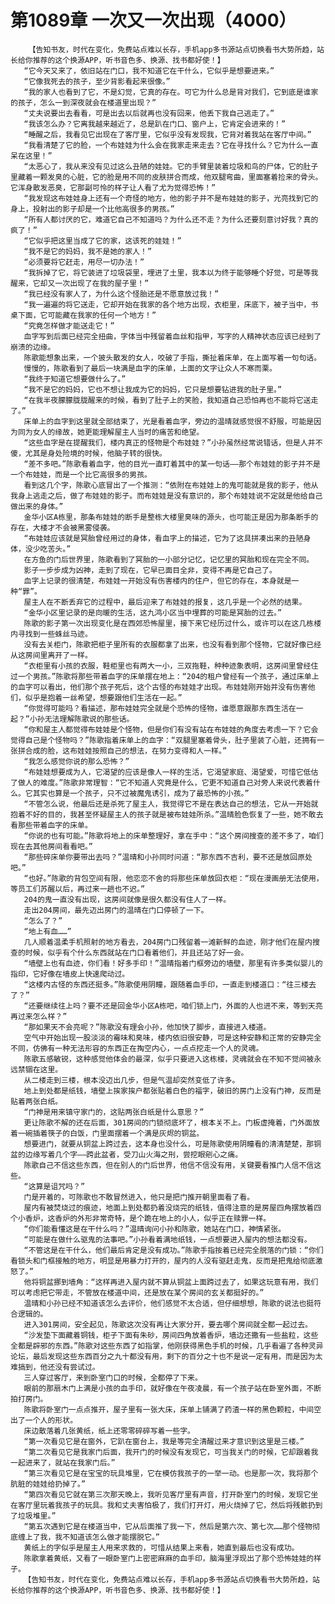 # 第1089章 一次又一次出现（4000）
        【告知书友，时代在变化，免费站点难以长存，手机app多书源站点切换看书大势所趋，站长给你推荐的这个换源APP，听书音色多、换源、找书都好使！】
       “它今天又来了，依旧站在门口，我不知道它在干什么，它似乎是想要进来。”
       “它像我死去的孩子，至少背影看起来很像。”
       “我的家人也看到了它，不是幻觉，它真的存在。可它为什么总是背对我们，它到底是谁家的孩子，怎么一到深夜就会在楼道里出现？”
       “丈夫说要出去看看，可是出去以后就再也没有回来，他丢下我自己逃走了。”
       “我该怎么办？它离我越来越近了，总是趴在门口、窗户上，它肯定会进来的！”
       “睡醒之后，我看见它出现在了客厅里，它似乎没有发现我，它背对着我站在客厅中间。”
       “我看清楚了它的脸，一个布娃娃为什么会在我家走来走去？它在寻找什么？它为什么一直呆在这里！”
       “太恶心了，我从来没有见过这么丑陋的娃娃。它的手臂里装着垃圾和鸟的尸体，它的肚子里藏着一颗发臭的心脏，它的脸是用不同的皮肤拼合而成，他双腿弯曲，里面塞着捡来的骨头。它浑身散发恶臭，它那副可怜的样子让人看了尤为觉得恐怖！”
       “我发现这布娃娃身上还有一个奇怪的地方，他的影子并不是布娃娃的影子，光亮找到它的身上，投射出的影子却是一个比他高很多的男孩。”
       “所有人都讨厌的它，难道它自己不知道吗？为什么还不走？为什么还要刻意讨好我？真的疯了！”
       “它似乎把这里当成了它的家，这该死的娃娃！”
       “我不是它的妈妈，我不是她的家人！”
       “必须要将它赶走，用尽一切办法！”
       “我拆掉了它，将它装进了垃圾袋里，埋进了土里，我本以为终于能够睡个好觉，可是等我醒来，它却又一次出现了在我的屋子里！”
       “我已经没有家人了，为什么这个怪胎还是不愿意放过我！”
       “我一遍遍的将它送走，它却开始在我家的各个地方出现，衣柜里，床底下，被子当中，书桌下面，它可能藏在我家的任何一个地方！”
       “究竟怎样做才能送走它！”
       血字写到后面已经完全扭曲，字体当中残留着血丝和指甲，写字的人精神状态应该已经到了崩溃的边缘。
       陈歌能想象出来，一个披头散发的女人，咬破了手指，撕扯着床单，在上面写着一句句话。
       慢慢的，陈歌看到了最后一块满是血字的床单，上面的文字让众人不寒而栗。
       “我终于知道它想要做什么了。”
       “我不是它的妈妈，它也不想让我成为它的妈妈，它只是想要钻进我的肚子里。”
       “在我半夜朦朦胧胧醒来的时候，看到了肚子上的笑脸，我知道自己恐怕再也不能将它送走了。”
       床单上的血字到这里就全部结束了，光是看着血字，旁边的温晴就感觉很不舒服，可能是因为同为女人的缘故，她更能理解屋主人当时的痛苦和绝望。
       “这些血字是在提醒我们，楼内真正的怪物是个布娃娃？”小孙虽然经常说错话，但是人并不傻，尤其是身处险境的时候，他脑子转的很快。
       “差不多吧。”陈歌看着血字，他的目光一直盯着其中的某一句话——那个布娃娃的影子并不是一个布娃娃，而是一个比它高很多的男孩。
       看到这几个字，陈歌心底冒出了一个推测：“依附在布娃娃上的鬼可能就是我的影子，他从我身上逃走之后，做了布娃娃的影子。而布娃娃是没有意识的，那个布娃娃说不定就是他给自己做出来的身体。”
       金华小区A栋里，那条布娃娃的断手是整栋大楼里臭味的源头，也可能正是因为那条断手的存在，大楼才不会被黑雾侵袭。
       “布娃娃应该就是冥胎曾经用过的身体，看血字上的描述，它为了这具拼凑出来的丑陋身体，没少吃苦头。”
       在方鱼的门后世界里，陈歌看到了冥胎的一小部分记忆，记忆里的冥胎和现在完全不同。
       影子一步步成为凶神，走到了现在，它早已面目全非，变得不再是它自己了。
       血字上记录的很清楚，布娃娃一开始没有伤害楼内的住户，但它的存在，本身就是一种“罪”。
       屋主人在不断丢弃它的过程中，最后迎来了布娃娃的报复，这几乎是一个必然的结果。
       “金华小区里记录的是向暖的生活，这九鸿小区当中埋葬的可能是冥胎的过去。”
       陈歌的影子第一次出现变化是在西郊恐怖屋里，接下来它经历过什么，或许可以在这几栋楼内寻找到一些蛛丝马迹。
       没有去关柜门，陈歌把柜子里所有的衣服都拿了出来，也没有看到那个怪物，它就好像已经从这房间里离开了一样。
       “衣柜里有小孩的衣服，鞋柜里也有两大一小，三双拖鞋，种种迹象表明，这房间里曾经住过一个男孩。”陈歌将那些带着血字的床单摆在地上：“204的租户曾经有一个孩子，通过床单上的血字可以看出，他们那个孩子死后，这个古怪的布娃娃才出现。布娃娃刚开始并没有伤害他们，似乎是抱着一丝希望，想要跟他们生活在一起。”
       “你觉得可能吗？看描述，那布娃娃完全就是个恐怖的怪物，谁愿意跟那东西生活在一起？”小孙无法理解陈歌说的那些话。
       “你和屋主人都觉得布娃娃是个怪物，但是你们有没有站在布娃娃的角度去考虑一下？它会觉得自己是个怪物吗？”陈歌指着床单上的血字：“双腿里塞着骨头，肚子里装了心脏，还拥有一张拼合成的脸，这布娃娃按照自己的想法，在努力变得和人一样。”
       “我怎么感觉你说的那么恐怖？”
       “布娃娃想要成为人，它渴望的应该是像人一样的生活，它渴望家庭、渴望爱，可惜它低估了做人的难度。”陈歌非常理智：“它不知道人究竟是什么，它更不知道自己对旁人来说代表着什么。它其实也算是一个孩子，只不过被魔鬼诱引，成为了最恐怖的小孩。”
       “不管怎么说，他最后还是杀死了屋主人，我觉得它不是在表达自己的想法，它从一开始就抱着不好的目的，我甚至怀疑屋主人的孩子就是被布娃娃所杀。”温晴脸色恢复了一些，她不敢去看那些带着血字的床单。
       “你说的也有可能。”陈歌将地上的床单整理好，拿在手中：“这个房间搜查的差不多了，咱们现在去其他房间看看吧。”
       “那些碎床单你要带出去吗？”温晴和小孙同时问道：“那东西不吉利，要不还是放回原处吧。”
       “也好。”陈歌的背包空间有限，他恋恋不舍的将那些床单放回衣柜：“现在漫画册无法使用，等员工们苏醒以后，再过来一趟也不迟。”
       204的鬼一直没有出现，这房间就像是很久都没有住人了一样。
       走出204房间，最先迈出房门的温晴在门口停顿了一下。
       “怎么了？”
       “地上有血……”
       几人顺着温柔手机照射的地方看去，204房门口残留着一滩新鲜的血迹，刚才他们在屋内搜查的时候，似乎有个什么东西就站在门口看着他们，并且还站了好一会。
       “墙壁上也有血迹，你们看！好多手印！”温晴指着门框旁边的墙壁，那里有许多类似婴儿的指印，它好像在墙皮上快速爬动过。
       “这楼内古怪的东西还挺多。”陈歌使用阴瞳，跟随着血手印，一直走到楼道口：“往三楼去了？”
       “还要继续往上吗？要不还是回金华小区A栋吧，咱们锁上门，外面的人也进不来，等到天亮再过来怎么样？”
       “那如果天不会亮呢？”陈歌没有理会小孙，他加快了脚步，直接进入楼道。
       空气中开始出现一股淡淡的霉味和臭味，楼内依旧很安静，可是这种安静和正常的安静完全不同，仿佛有一种无法形容的东西正在掏空内心，一点点挖走一个人的灵魂。
       陈歌五感敏锐，这种感觉他体会的最深，似乎只要进入这栋楼，灵魂就会在不知不觉间被永远禁锢在这里。
       从二楼走到三楼，根本没迈出几步，但是气温却突然变低了许多。
       地上到处都是纸钱，墙壁上挨家挨户都张贴着白色的福字，破旧的房门上没有门神，反而是贴着两张白纸。
       “门神是用来镇守家门的，这贴两张白纸是什么意思？”
       更让陈歌不解的还在后面，301房间的门锁彻底坏了，根本关不上。门板虚掩着，门外面放着一碗插着筷子的白饭，门里面摆着一个满是灰烬的铜盆。
       想要进门，就要从铜盆上跨过去，这本身也没什么，可是陈歌使用阴瞳看的清清楚楚，那铜盆的边缘写着几个字——跨此盆者，受刀山火海之刑，尝挖眼剜心之痛。
       陈歌自己不信这些东西，但在别人的门后世界，他信不信没有用，关键要看推门人信不信这些。
       “这算是诅咒吗？”
       门是开着的，可陈歌也不敢冒然进入，他只是把门推开朝里面看了看。
       屋内有被焚烧过的痕迹，地面上到处都扔着没烧完的纸钱，值得注意的是房屋四角摆放着四个小香炉，这香炉的外形非常奇特，是个跪在地上的小人，似乎正在赎罪一样。
       “你们能看懂这是在干什么吗？”温晴询问小孙和陈歌，她站在门口，神情紧张。
       “可能是在做什么驱鬼的法事吧。”小孙看着满地纸钱，一点想要进入屋内的想法都没有。
       “不管这是在干什么，他们最后肯定是没有成功。”陈歌手指按着已经完全脱落的门锁：“你们看锁头和门框接触的地方，明显是用暴力打开的，屋内的人没有驱赶走鬼，反而是把鬼给彻底激怒了。”
       他将铜盆挪到墙角：“这样再进入屋内就不算从铜盆上面跨过去了，如果这玩意有用，我们可以考虑把它带走，不管放在楼道中间，还是放在某个房间的玄关都挺好的。”
       温晴和小孙已经不知道该怎么去评价，他们感觉不太合适，但仔细想想，陈歌的说法也挺符合逻辑的。
       进入301房间，安全起见，陈歌这次没有再让大家分开，要去哪个房间就全都一起过去。
       “沙发垫下面藏着铜钱，柜子下面有朱砂，房间四角放着香炉，墙边还撒有一些盐粒，这些全都是辟邪的东西。”陈歌对这些东西了如指掌，他刚获得黑色手机的时候，几乎看遍了各种灵异论坛，最后发现这些东西百分之九十都没有用，剩下的百分之十也不是说一定有用，而是因为太难搞到，他还没有尝试过。
       三人穿过客厅，来到卧室门口的时候，全都停了下来。
       眼前的那扇木门上满是小孩的血手印，就好像在午夜凌晨，有一个孩子站在卧室外面，不断拍打房门。
       陈歌将卧室门一点点推开，屋子里有一张大床，床单上铺满了药渣一样的黑色颗粒，中间空出了一个人的形状。
       床边散落着几张黄纸，纸上还零零碎碎写着一些字。
       “第一次看见它是在窗外，它趴在窗台上，我是等完全清醒过来才意识到这里是三楼。”
       “第二次看见它是我家门后面，我开门的时候没有发现它，可当我关门的时候，它却跟着我一起进来了，就站在我家门后。”
       “第三次看见它是在宝宝的玩具堆里，它在模仿我孩子的一举一动。也是那一次，我将那个肮脏的娃娃给扔掉了。”
       “第四次看见它就在第三次那天晚上，我听见客厅里有声音，打开卧室门的时候，发现它坐在客厅里玩着我孩子的玩具。我和丈夫害怕极了，我们打开灯，用火烧掉了它，然后将残骸扔到了垃圾堆里。”
       “第五次遇到它是在楼道当中，它从后面推了我一下，然后是第六次、第七次……那个怪物彻底缠上了我，我不知道该怎么做才能摆脱它。”
       黄纸上的字似乎是屋主人用来求救的，可惜从结果上来看，她直到最后也没有成功。
       陈歌拿着黄纸，又看了一眼卧室门上密密麻麻的血手印，脑海里浮现出了那个恐怖娃娃的样子。
       【告知书友，时代在变化，免费站点难以长存，手机app多书源站点切换看书大势所趋，站长给你推荐的这个换源APP，听书音色多、换源、找书都好使！】